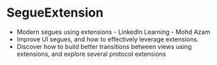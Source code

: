 # SegueExtension
- Modern segues using extensions - LinkedIn Learning - Mohd Azam
- Improve UI segues, and how to effectively leverage extensions.
- Discover how to build better transitions between views using extensions, and explore several protocol extensions

